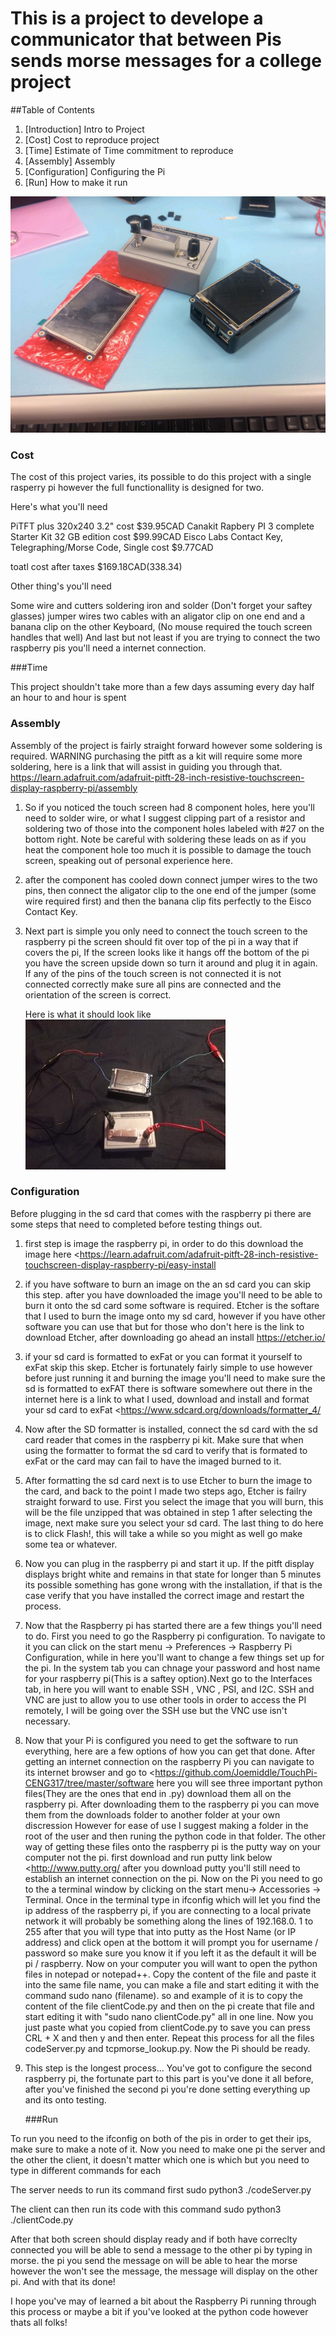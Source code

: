 ﻿# This is a project to develope a communicator that between Pis sends morse messages for a college project

##Table of Contents
1. [Introduction] Intro to Project
2. [Cost] Cost to reproduce project
3. [Time] Estimate of Time commitment to reproduce
4. [Assembly] Assembly
5. [Configuration] Configuring the Pi
6. [Run] How to make it run

![Image of Prototype](https://github.com/Joemiddle/TouchPi-CENG317/blob/master/documentation/PartsPic.jpg)

### Cost

The cost of this project varies, its possible to do this project with a single rasperry pi
however the full functionallity is designed for two.

Here's what you'll need

PiTFT plus 320x240 3.2"     cost $39.95CAD
Canakit Rapbery PI 3 complete Starter Kit 32 GB edition    cost $99.99CAD
Eisco Labs Contact Key, Telegraphing/Morse Code, Single    cost $9.77CAD

toatl cost after taxes   $169.18CAD(338.34)

Other thing's you'll need

Some wire and cutters
soldering iron and solder (Don't forget your saftey glasses)
jumper wires
two cables with an aligator clip on one end and a banana clip on the other 
Keyboard, (No mouse required the touch screen handles that well)
And last but not least if you are trying to connect the two raspberry pis you'll need a
internet connection.



###Time

This project shouldn't take more than a few days assuming every day half an hour to 
and hour is spent

### Assembly

Assembly of the project is fairly straight forward however some soldering is required.
WARNING purchasing the pitft as a kit will require some more soldering, here is a link
that will assist in guiding you through that.
https://learn.adafruit.com/adafruit-pitft-28-inch-resistive-touchscreen-display-raspberry-pi/assembly


1. So if you noticed the touch screen had 8 component holes, here you'll need to solder
   wire, or what I suggest clipping part of a resistor and soldering two of those into 
   the component holes labeled with #27 on the bottom right. Note be careful with soldering 
   these leads on as if you heat the component hole too much it is possible to damage
   the touch screen, speaking out of personal experience here.

2. after the component has cooled down connect jumper wires to the two pins, then connect
   the aligator clip to the one end of the jumper (some wire required first) and then the
   banana clip fits perfectly to the Eisco Contact Key.

3. Next part is simple you only need to connect the touch screen to the raspberry pi
   the screen should fit over top of the pi in a way that if covers the pi, If the screen
   looks like it hangs off the bottom of the pi you have the screen upside down so turn it
   around and plug it in again. If any of the pins of the touch screen is not connected
   it is not connected correctly make sure all pins are connected and the orientation 
   of the screen is correct.


   Here is what it should look like
![Build Image](https://github.com/Joemiddle/TouchPi-CENG317/blob/master/documentation/BuildPic.JPG)


### Configuration

   Before plugging in the sd card that comes with the raspberry pi there are some steps that 
   need to completed before testing things out.

1. first step is image the raspberry pi, in order to do this download the image here
   <https://learn.adafruit.com/adafruit-pitft-28-inch-resistive-touchscreen-display-raspberry-pi/easy-install

2. if you have software to burn an image on the an sd card you can skip this step.
   after you have downloaded the image you'll need to be able to burn it onto the sd card
   some software is required. Etcher is the softare that I used to burn the image onto my sd
   card, however if you have other software you can use that but for those who don't here is 
   the link to download Etcher, after downloading go ahead an install
   https://etcher.io/

3. if your sd card is formatted to exFat or you can format it yourself to exFat skip 
   this skep.
   Etcher is fortunately fairly simple to use however before just running it and burning
   the image you'll need to make sure the sd is formatted to exFAT there is software somewhere
   out there in the internet here is a link to what I used, download and install and format 
   your sd card to exFat
   <https://www.sdcard.org/downloads/formatter_4/

4. Now after the SD formatter is installed, connect the sd card with the sd card reader 
   that comes in the raspberry pi kit. Make sure that when using the formatter to format
   the sd card to verify that is formated to exFat or the card may can fail to have the
   imaged burned to it.

5. After formatting the sd card next is to use Etcher to burn the image to the card, and
   back to the point I made two steps ago, Etcher is failry straight forward to use.
   First you select the image that you will burn, this will be the file unzipped that was
   obtained in step 1 after selecting the image, next make sure you select your sd card.
   The last thing to do here is to click Flash!, this will take a while so you might as 
   well go make some tea or whatever.

6. Now you can plug in the raspberry pi and start it up. If the pitft display displays
   bright white and remains in that state for longer than 5 minutes its possible something
   has gone wrong with the installation, if that is the case verify that you have installed
   the correct image and restart the process.

7. Now that the Raspberry pi has started there are a few things you'll need to do. First
   you need to go the Raspberry pi configuration. To navigate to it you can click on the 
   start menu -> Preferences -> Raspberry Pi Configuration, while in here you'll want to
   change a few things set up for the pi. In the system tab you can chnage your password
   and host name for your raspberry pi(This is a saftey option).Next go to the Interfaces
   tab, in here you will want to enable SSH , VNC , PSI, and I2C. SSH and VNC are just
   to allow you to use other tools in order to access the PI remotely, I will be going 
   over the SSH use but the VNC use isn't necessary.

8. Now that your Pi is configured you need to get the software to run everything, here 
   are a few options of how you can get that done. After getting an internet connection
   on the raspberry Pi you can navigate to its internet browser and go to 
   <https://github.com/Joemiddle/TouchPi-CENG317/tree/master/software
   here you will see three important python files(They are the ones that end in .py)
   download them all on the raspberry pi. After downloading them to the raspberry pi
   you can move them from the downloads folder to another folder at your own discression
   However for ease of use I suggest making a folder in the root of the user and then 
   runing the python code in that folder. The other way of getting these files onto the
   raspberry pi is the putty way on your computer not the pi. first download and run putty
   link below
   <http://www.putty.org/
   after you download putty you'll still need to establish an internet connection on the 
   pi. Now on the Pi you need to go to the a terminal window by clicking on the start 
   menu-> Accessories -> Terminal. Once in the terminal type in ifconfig which will 
   let you find the ip address of the raspberry pi, if you are connecting to a local 
   private network it will probably be something along the lines of 192.168.0. 1 to 255
   after that you will type that into putty as the Host Name (or IP address) and click
   open at the bottom it will prompt you for username / password so make sure you know it
   if you left it as the default it will be pi / raspberry.  Now on your computer you will
   want to open the python files in notepad or notepad++. Copy the content of the file
   and paste it into the same file name, you can make a file and start editing it with 
   the command sudo nano (filename).
   so and example of it is to copy the content of the file clientCode.py and then on the 
   pi create that file and start editing it with "sudo nano clientCode.py" all in one line.
   Now you just paste what you copied from clientCode.py to save you can press CRL + X 
   and then y and then enter. Repeat this process for all the files codeServer.py and
   tcpmorse_lookup.py. Now the Pi should be ready.

9. This step is the longest process... You've got to configure the second raspberry pi,
   the fortunate part to this part is you've done it all before, after you've finished 
   the second pi you're done setting everything up and its onto testing.


   ###Run

  To run you need to the ifconfig on both of the pis in order to get their ips, make sure
  to make a note of it. Now you need to make one pi the server and the other the client,
  it doesn't matter which one is which but you need to type in different commands for each
 
  The server needs to run its command first
  sudo python3 ./codeServer.py

  The client can then run its code with this command
  sudo python3 ./clientCode.py


  After that both screen should display ready and if both have correclty connected you will
  be able to send a message to the other pi by typing in morse. the pi you send the message
  on will be able to hear the morse however the won't see the message, the message will 
  display on the other pi. And with that its done!

  I hope you've may of learned a bit about the Raspberry Pi running through this process
  or maybe a bit if you've looked at the python code however thats all folks!










